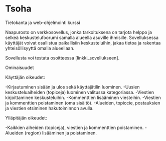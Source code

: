 # Tsoha

Tietokanta ja web-ohjelmointi kurssi

Naapurosto on verkkosovellus, jonka tarkoituksena on tarjota helppo ja selkeä keskustelufoorumi samalla alueella asuville ihmisille. Sovelluksessa käyttäjät voivat osallistua paikallisiin keskusteluihin, jakaa tietoa ja rakentaa yhteisöllisyyttä omalla alueellaan.

Sovellusta voi testata osoitteessa [linkki_sovellukseen].

Ominaisuudet

Käyttäjän oikeudet:

-Kirjautuminen sisään ja ulos sekä käyttäjätilin luominen.
-Uusien keskusteluaiheiden (topiceja) luominen valitussa kategoriassa.
-Viestien kirjoittaminen keskusteluihin.
-Kommenttien lisääminen viesteihin.
-Viestien ja kommenttien poistaminen (oma sisältö).
-Alueiden, topiccie, postauksien ja viestien etsiminen hakutoiminnon avulla.

Ylläpitäjän oikeudet:

-Kaikkien aiheiden (topiceja), viestien ja kommenttien poistaminen.
-Alueiden (region) lisääminen ja poistaminen.
